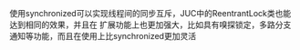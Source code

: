 使用synchronized可以实现线程间的同步互斥，JUC中的ReentrantLock类也能达到相同的效果，并且在
扩展功能上也更加强大，比如具有嗅探锁定，多路分支通知等功能，而且在使用上比synchronized更加灵活

